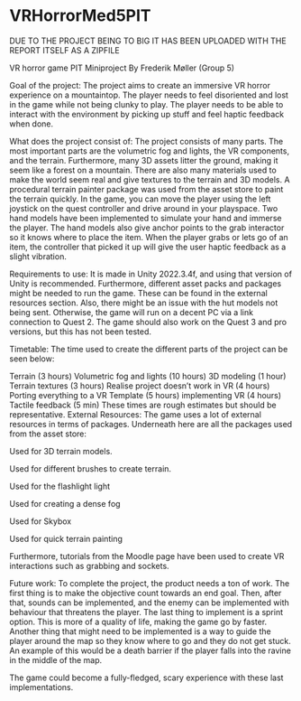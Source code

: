 # VRHorrorMed5PIT

DUE TO THE PROJECT BEING TO BIG IT HAS BEEN UPLOADED WITH THE REPORT ITSELF AS A ZIPFILE

VR horror game
PIT Miniproject
By Frederik Møller (Group 5)

Goal of the project:
The project aims to create an immersive VR horror experience on a mountaintop. The player needs to feel disoriented and lost in the game while not being clunky to play. The player needs to be able to interact with the environment by picking up stuff and feel haptic feedback when done.

What does the project consist of:
The project consists of many parts. The most important parts are the volumetric fog and lights, the VR components, and the terrain.
Furthermore, many 3D assets litter the ground, making it seem like a forest on a mountain.
There are also many materials used to make the world seem real and give textures to the terrain and 3D models.
A procedural terrain painter package was used from the asset store to paint the terrain quickly.
In the game, you can move the player using the left joystick on the quest controller and drive around in your playspace.
Two hand models have been implemented to simulate your hand and immerse the player. The hand models also give anchor points to the grab interactor so it knows where to place the item.
When the player grabs or lets go of an item, the controller that picked it up will give the user haptic feedback as a slight vibration.

Requirements to use:
It is made in Unity 2022.3.4f, and using that version of Unity is recommended. Furthermore, different asset packs and packages might be needed to run the game. These can be found in the external resources section.
Also, there might be an issue with the hut models not being sent.
Otherwise, the game will run on a decent PC via a link connection to Quest 2.
The game should also work on the Quest 3 and pro versions, but this has not been tested.


Timetable:
The time used to create the different parts of the project can be seen below:

Terrain (3 hours)
Volumetric fog and lights (10 hours)
3D modeling (1 hour)
Terrain textures (3 hours)
Realise project doesn’t work in VR (4 hours)
Porting everything to a VR Template (5 hours)
implementing VR (4 hours)
Tactile feedback (5 min)
These times are rough estimates but should be representative.
External Resources:
The game uses a lot of external resources in terms of packages. Underneath here are all the packages used from the asset store:


Used for 3D terrain models.


Used for different brushes to create terrain.


Used for the flashlight light

Used for creating a dense fog


Used for Skybox


Used for quick terrain painting

Furthermore, tutorials from the Moodle page have been used to create VR interactions such as grabbing and sockets.


Future work:
To complete the project, the product needs a ton of work. The first thing is to make the objective count towards an end goal. Then, after that, sounds can be implemented, and the enemy can be implemented with behaviour that threatens the player.
The last thing to implement is a sprint option. This is more of a quality of life, making the game go by faster.
Another thing that might need to be implemented is a way to guide the player around the map so they know where to go and they do not get stuck.
An example of this would be a death barrier if the player falls into the ravine in the middle of the map.

The game could become a fully-fledged, scary experience with these last implementations.
